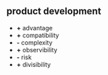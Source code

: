 ## product development

- **+** advantage
- **+** compatibility
- **-** complexity
- **+** observibility
- **-** risk
- **+** divisibility
